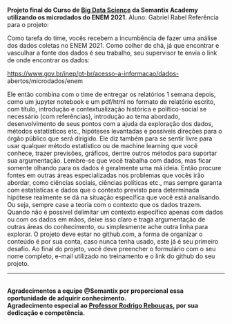 
<b>Projeto final do Curso de <u>Big Data Science</u> da Semantix Academy utilizando os microdados do ENEM 2021.</b>
Aluno: Gabriel Rabel
Referência para o projeto: 

Como tarefa do time, vocês recebem a incumbência de fazer uma análise dos
dados coletas no ENEM 2021. Como colher de chá, já que encontrar e vasculhar a
fonte dos dados é seu trabalho, seu supervisor te envia o link de onde encontrar os
dados:

https://www.gov.br/inep/pt-br/acesso-a-informacao/dados-
abertos/microdados/enem

Ele então combina com o time de entregar os relatórios 1 semana depois, como um jupyter notebook e um pdf/html
no formato de relatório escrito, com título, introdução e contextualização histórica
e político-social se necessário (com referências), introdução ao tema
abordado, desenvolvimento de seus pontos com a ajuda da exploração dos dados,
métodos estatísticos etc., hipóteses levantadas e possíveis direções para o órgão
público que será dirigido. Ele diz também para se sentir livre para usar qualquer
método estatístico ou de machine learning que você conhece, trazer previsões,
gráficos, dentre outros métodos para suportar sua argumentação.
Lembre-se que você trabalha com dados, mas ficar somente olhando para os
dados é geralmente uma má ideia. Então procure fontes em outras áreas
especializadas nos problemas que vocês irão abordar, como ciências sociais, ciências
políticas etc., mas sempre garanta com estatísticas e dados que o contexto previsto
para determinada hipótese realmente se dá na situação específica que você está
analisando. Ou seja, sempre case a teoria com o contexto que os dados
trazem. Quando não é possível delimitar um contexto específico
apenas com dados ou com os dados em mãos, deixe isso claro e traga argumentação
de outras áreas do conhecimento, ou simplesmente ache outra linha para explorar.
O projeto deve estar no github.com, a forma de organizar o conteúdo é por
sua conta, caso nunca tenha usado, este já é seu primeiro desafio.
Ao final do projeto, você deve preencher o formulário com o seu nome
completo, e-mail utilizado no treinamento e o link do github do seu projeto.
__________________________________________________________________________

<br><b>Agradecimentos a equipe @Semantix por proporcional essa oportunidade de adquirir conhecimento.<br>
Agradecimento especial ao <u>Professor Rodrigo Rebouças</u>, por sua dedicação e competência.<br>

